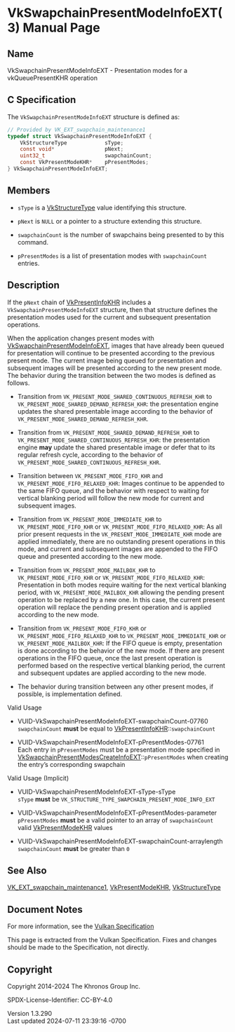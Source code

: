 # VkSwapchainPresentModeInfoEXT(3) Manual Page

## Name

VkSwapchainPresentModeInfoEXT - Presentation modes for a
vkQueuePresentKHR operation



## <a href="#_c_specification" class="anchor"></a>C Specification

The `VkSwapchainPresentModeInfoEXT` structure is defined as:

``` c
// Provided by VK_EXT_swapchain_maintenance1
typedef struct VkSwapchainPresentModeInfoEXT {
    VkStructureType            sType;
    const void*                pNext;
    uint32_t                   swapchainCount;
    const VkPresentModeKHR*    pPresentModes;
} VkSwapchainPresentModeInfoEXT;
```

## <a href="#_members" class="anchor"></a>Members

- `sType` is a [VkStructureType](https://registry.khronos.org/vulkan/specs/1.3-extensions/man/html/VkStructureType.html) value identifying
  this structure.

- `pNext` is `NULL` or a pointer to a structure extending this
  structure.

- `swapchainCount` is the number of swapchains being presented to by
  this command.

- `pPresentModes` is a list of presentation modes with `swapchainCount`
  entries.

## <a href="#_description" class="anchor"></a>Description

If the `pNext` chain of [VkPresentInfoKHR](https://registry.khronos.org/vulkan/specs/1.3-extensions/man/html/VkPresentInfoKHR.html)
includes a `VkSwapchainPresentModeInfoEXT` structure, then that
structure defines the presentation modes used for the current and
subsequent presentation operations.

When the application changes present modes with
[VkSwapchainPresentModeInfoEXT](https://registry.khronos.org/vulkan/specs/1.3-extensions/man/html/VkSwapchainPresentModeInfoEXT.html),
images that have already been queued for presentation will continue to
be presented according to the previous present mode. The current image
being queued for presentation and subsequent images will be presented
according to the new present mode. The behavior during the transition
between the two modes is defined as follows.

- Transition from `VK_PRESENT_MODE_SHARED_CONTINUOUS_REFRESH_KHR` to
  `VK_PRESENT_MODE_SHARED_DEMAND_REFRESH_KHR`: the presentation engine
  updates the shared presentable image according to the behavior of
  `VK_PRESENT_MODE_SHARED_DEMAND_REFRESH_KHR`.

- Transition from `VK_PRESENT_MODE_SHARED_DEMAND_REFRESH_KHR` to
  `VK_PRESENT_MODE_SHARED_CONTINUOUS_REFRESH_KHR`: the presentation
  engine **may** update the shared presentable image or defer that to
  its regular refresh cycle, according to the behavior of
  `VK_PRESENT_MODE_SHARED_CONTINUOUS_REFRESH_KHR`.

- Transition between `VK_PRESENT_MODE_FIFO_KHR` and
  `VK_PRESENT_MODE_FIFO_RELAXED_KHR`: Images continue to be appended to
  the same FIFO queue, and the behavior with respect to waiting for
  vertical blanking period will follow the new mode for current and
  subsequent images.

- Transition from `VK_PRESENT_MODE_IMMEDIATE_KHR` to
  `VK_PRESENT_MODE_FIFO_KHR` or `VK_PRESENT_MODE_FIFO_RELAXED_KHR`: As
  all prior present requests in the `VK_PRESENT_MODE_IMMEDIATE_KHR` mode
  are applied immediately, there are no outstanding present operations
  in this mode, and current and subsequent images are appended to the
  FIFO queue and presented according to the new mode.

- Transition from `VK_PRESENT_MODE_MAILBOX_KHR` to
  `VK_PRESENT_MODE_FIFO_KHR` or `VK_PRESENT_MODE_FIFO_RELAXED_KHR`:
  Presentation in both modes require waiting for the next vertical
  blanking period, with `VK_PRESENT_MODE_MAILBOX_KHR` allowing the
  pending present operation to be replaced by a new one. In this case,
  the current present operation will replace the pending present
  operation and is applied according to the new mode.

- Transition from `VK_PRESENT_MODE_FIFO_KHR` or
  `VK_PRESENT_MODE_FIFO_RELAXED_KHR` to `VK_PRESENT_MODE_IMMEDIATE_KHR`
  or `VK_PRESENT_MODE_MAILBOX_KHR`: If the FIFO queue is empty,
  presentation is done according to the behavior of the new mode. If
  there are present operations in the FIFO queue, once the last present
  operation is performed based on the respective vertical blanking
  period, the current and subsequent updates are applied according to
  the new mode.

- The behavior during transition between any other present modes, if
  possible, is implementation defined.

Valid Usage

- <a href="#VUID-VkSwapchainPresentModeInfoEXT-swapchainCount-07760"
  id="VUID-VkSwapchainPresentModeInfoEXT-swapchainCount-07760"></a>
  VUID-VkSwapchainPresentModeInfoEXT-swapchainCount-07760  
  `swapchainCount` **must** be equal to
  [VkPresentInfoKHR](https://registry.khronos.org/vulkan/specs/1.3-extensions/man/html/VkPresentInfoKHR.html)::`swapchainCount`

- <a href="#VUID-VkSwapchainPresentModeInfoEXT-pPresentModes-07761"
  id="VUID-VkSwapchainPresentModeInfoEXT-pPresentModes-07761"></a>
  VUID-VkSwapchainPresentModeInfoEXT-pPresentModes-07761  
  Each entry in `pPresentModes` must be a presentation mode specified in
  [VkSwapchainPresentModesCreateInfoEXT](https://registry.khronos.org/vulkan/specs/1.3-extensions/man/html/VkSwapchainPresentModesCreateInfoEXT.html)::`pPresentModes`
  when creating the entry’s corresponding swapchain

Valid Usage (Implicit)

- <a href="#VUID-VkSwapchainPresentModeInfoEXT-sType-sType"
  id="VUID-VkSwapchainPresentModeInfoEXT-sType-sType"></a>
  VUID-VkSwapchainPresentModeInfoEXT-sType-sType  
  `sType` **must** be
  `VK_STRUCTURE_TYPE_SWAPCHAIN_PRESENT_MODE_INFO_EXT`

- <a href="#VUID-VkSwapchainPresentModeInfoEXT-pPresentModes-parameter"
  id="VUID-VkSwapchainPresentModeInfoEXT-pPresentModes-parameter"></a>
  VUID-VkSwapchainPresentModeInfoEXT-pPresentModes-parameter  
  `pPresentModes` **must** be a valid pointer to an array of
  `swapchainCount` valid [VkPresentModeKHR](https://registry.khronos.org/vulkan/specs/1.3-extensions/man/html/VkPresentModeKHR.html)
  values

- <a href="#VUID-VkSwapchainPresentModeInfoEXT-swapchainCount-arraylength"
  id="VUID-VkSwapchainPresentModeInfoEXT-swapchainCount-arraylength"></a>
  VUID-VkSwapchainPresentModeInfoEXT-swapchainCount-arraylength  
  `swapchainCount` **must** be greater than `0`

## <a href="#_see_also" class="anchor"></a>See Also

[VK_EXT_swapchain_maintenance1](https://registry.khronos.org/vulkan/specs/1.3-extensions/man/html/VK_EXT_swapchain_maintenance1.html),
[VkPresentModeKHR](https://registry.khronos.org/vulkan/specs/1.3-extensions/man/html/VkPresentModeKHR.html),
[VkStructureType](https://registry.khronos.org/vulkan/specs/1.3-extensions/man/html/VkStructureType.html)

## <a href="#_document_notes" class="anchor"></a>Document Notes

For more information, see the <a
href="https://registry.khronos.org/vulkan/specs/1.3-extensions/html/vkspec.html#VkSwapchainPresentModeInfoEXT"
target="_blank" rel="noopener">Vulkan Specification</a>

This page is extracted from the Vulkan Specification. Fixes and changes
should be made to the Specification, not directly.

## <a href="#_copyright" class="anchor"></a>Copyright

Copyright 2014-2024 The Khronos Group Inc.

SPDX-License-Identifier: CC-BY-4.0

Version 1.3.290  
Last updated 2024-07-11 23:39:16 -0700
